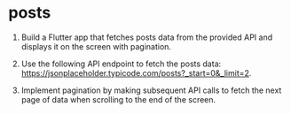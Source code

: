 # posts
1. Build a Flutter app that fetches posts data from the provided API and displays it on the screen with pagination.

2. Use the following API endpoint to fetch the posts data: https://jsonplaceholder.typicode.com/posts?_start=0&_limit=2.

3. Implement pagination by making subsequent API calls to fetch the next page of data when scrolling to the end of the screen.
